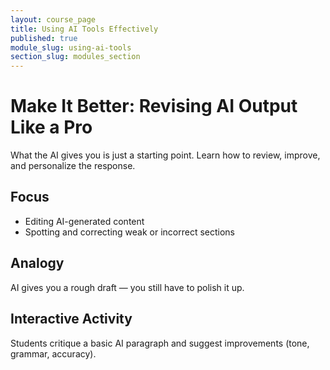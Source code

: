 ```yaml
---
layout: course_page
title: Using AI Tools Effectively
published: true
module_slug: using-ai-tools
section_slug: modules_section
---
```


# Make It Better: Revising AI Output Like a Pro

What the AI gives you is just a starting point. Learn how to review, improve, and personalize the response.

## Focus
- Editing AI-generated content
- Spotting and correcting weak or incorrect sections

## Analogy
AI gives you a rough draft — you still have to polish it up.

## Interactive Activity
Students critique a basic AI paragraph and suggest improvements (tone, grammar, accuracy).
